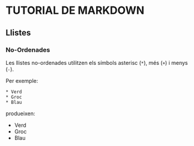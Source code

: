# TUTORIAL DE MARKDOWN

## Llistes
### No-Ordenades

Les llistes no-ordenades utilitzen els símbols asterisc (`*`), més (`+`) i menys (`-`).

Per exemple:

```
* Verd
* Groc
* Blau
```
produeixen:

* Verd
* Groc
* Blau

